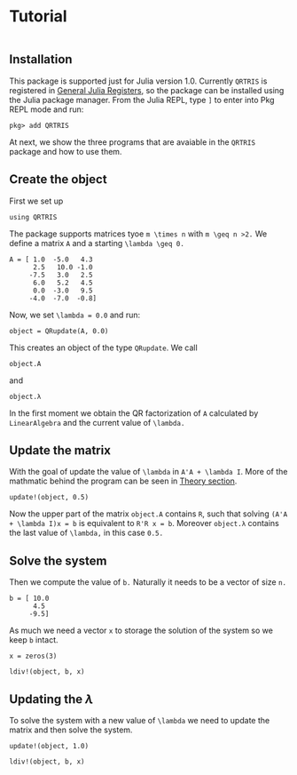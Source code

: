 # Tutorial

```@setup docrepl
```
## Installation

This package is supported just for Julia version 1.0. Currently `QRTRIS` is registered in [General Julia Registers](https://github.com/JuliaRegistries), so the 
package can be installed using the Julia package manager.
From the Julia REPL, type `]` to enter into Pkg REPL mode and run:

```
pkg> add QRTRIS
```

At next, we show the three programs that are avaiable in the `QRTRIS` package and how to use them.

## Create the object

First we set up 

```@repl docrepl
using QRTRIS
``` 
The package supports matrices tyoe ``m \times n`` with ``m \geq n >2.`` We define a matrix ``A`` and a starting ``\lambda \geq 0.``

```@repl docrepl
A = [ 1.0  -5.0   4.3
      2.5   10.0 -1.0
     -7.5   3.0   2.5
      6.0   5.2   4.5
      0.0  -3.0   9.5
     -4.0  -7.0  -0.8]
```

Now, we set ``\lambda = 0.0`` and run:

```@repl docrepl
object = QRupdate(A, 0.0)
```

This creates an object of the type `QRupdate`. We call 

```@repl docrepl
object.A
```

and 

```@repl docrepl
object.λ
```

In the first moment we obtain the QR factorization of ``A`` calculated by `LinearAlgebra` and the current value of ``\lambda.``  

## Update the matrix

With the goal of update the value of ``\lambda`` in ``A'A + \lambda I``. More of the mathmatic behind the program can be seen in [Theory section](theory.md).

```@repl docrepl
update!(object, 0.5)
```

Now the upper part of the matrix `object.A` contains ``R``, such that solving  ``(A'A + \lambda I)x = b`` is equivalent to ``R'R x = b``. Moreover `object.λ` contains the last value of ``\lambda,`` in this case ``0.5.``

## Solve the system

Then we compute the value of ``b.`` Naturally it needs to be a vector of size ``n.``

```@repl docrepl
b = [ 10.0 
      4.5
     -9.5]
```

As much we need a vector ``x`` to storage the solution of the system so we keep ``b`` intact.

```@repl docrepl
x = zeros(3)
```

```@repl docrepl
ldiv!(object, b, x)
```

## Updating the $\lambda$

To solve the system with a new value of ``\lambda`` we need to update the matrix and then solve the system.

```@repl docrepl
update!(object, 1.0)
```

```@repl docrepl
ldiv!(object, b, x)
```